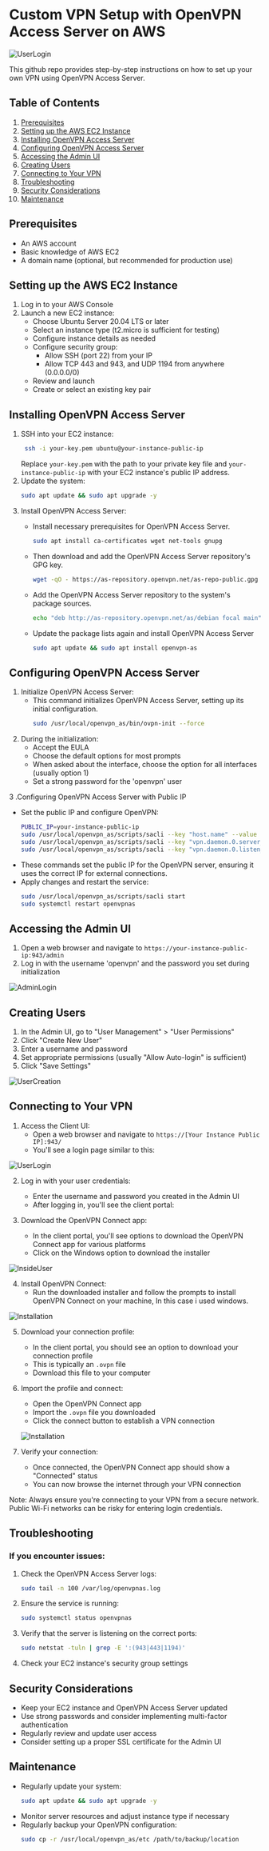 # Custom VPN Setup with OpenVPN Access Server on AWS

![UserLogin](https://sk10codebase.online/images/Preview.png)

This github repo provides step-by-step instructions on how to set up your own VPN using OpenVPN Access Server.

## Table of Contents

1. [Prerequisites](#prerequisites)
2. [Setting up the AWS EC2 Instance](#setting-up-the-aws-ec2-instance)
3. [Installing OpenVPN Access Server](#installing-openvpn-access-server)
4. [Configuring OpenVPN Access Server](#configuring-openvpn-access-server)
5. [Accessing the Admin UI](#accessing-the-admin-ui)
6. [Creating Users](#creating-users)
7. [Connecting to Your VPN](#connecting-to-your-vpn)
8. [Troubleshooting](#troubleshooting)
9. [Security Considerations](#security-considerations)
10. [Maintenance](#maintenance)

## Prerequisites

- An AWS account
- Basic knowledge of AWS EC2
- A domain name (optional, but recommended for production use)

## Setting up the AWS EC2 Instance

1. Log in to your AWS Console
2. Launch a new EC2 instance:
   - Choose Ubuntu Server 20.04 LTS or later
   - Select an instance type (t2.micro is sufficient for testing)
   - Configure instance details as needed
   - Configure security group:
     - Allow SSH (port 22) from your IP
     - Allow TCP 443 and 943, and UDP 1194 from anywhere (0.0.0.0/0)
   - Review and launch
   - Create or select an existing key pair 

## Installing OpenVPN Access Server
1. SSH into your EC2 instance:
   ```bash
    ssh -i your-key.pem ubuntu@your-instance-public-ip
   ```
   Replace `your-key.pem` with the path to your private key file and `your-instance-public-ip` with your EC2 instance's public IP address.
2. Update the system:
   ```bash
   sudo apt update && sudo apt upgrade -y
   ```
3. Install OpenVPN Access Server:
   - Install necessary prerequisites for OpenVPN Access Server.
 
     ```bash
     sudo apt install ca-certificates wget net-tools gnupg
     ```
   
   - Then download and add the OpenVPN Access Server repository's GPG key.
     ```bash
     wget -qO - https://as-repository.openvpn.net/as-repo-public.gpg | sudo apt-key add -
     ```
   - Add the OpenVPN Access Server repository to the system's package sources.
     ```bash
     echo "deb http://as-repository.openvpn.net/as/debian focal main" | sudo tee /etc/apt/sources.list.d/openvpn-as-repo.list
     ```
   - Update the package lists again and install OpenVPN Access Server
     ```bash
     sudo apt update && sudo apt install openvpn-as
     ```
## Configuring OpenVPN Access Server

1. Initialize OpenVPN Access Server:
   - This command initializes OpenVPN Access Server, setting up its initial configuration.
      ```bash
      sudo /usr/local/openvpn_as/bin/ovpn-init --force
      ```
2. During the initialization:
   - Accept the EULA
   - Choose the default options for most prompts
   - When asked about the interface, choose the option for all interfaces (usually option 1)
   - Set a strong password for the 'openvpn' user

3 .Configuring OpenVPN Access Server with Public IP

- Set the public IP and configure OpenVPN:
   ```bash
   PUBLIC_IP=your-instance-public-ip
   sudo /usr/local/openvpn_as/scripts/sacli --key "host.name" --value "$PUBLIC_IP" ConfigPut
   sudo /usr/local/openvpn_as/scripts/sacli --key "vpn.daemon.0.server_ip_address" --value "$PUBLIC_IP" ConfigPut
   sudo /usr/local/openvpn_as/scripts/sacli --key "vpn.daemon.0.listen_ip_address" --value "$PUBLIC_IP" ConfigPut
   ```
- These commands set the public IP for the OpenVPN server, ensuring it uses the correct IP for external connections.
- Apply changes and restart the service:
   ```bash
   sudo /usr/local/openvpn_as/scripts/sacli start
   sudo systemctl restart openvpnas
   ```

## Accessing the Admin UI

1. Open a web browser and navigate to `https://your-instance-public-ip:943/admin`
2. Log in with the username 'openvpn' and the password you set during initialization

![AdminLogin](https://sk10codebase.online/images/AdminLogin.png)

## Creating Users

1. In the Admin UI, go to "User Management" > "User Permissions"
2. Click "Create New User"
3. Enter a username and password
4. Set appropriate permissions (usually "Allow Auto-login" is sufficient)
5. Click "Save Settings"

![UserCreation](https://sk10codebase.online/images/UserCreation.png)

## Connecting to Your VPN

1. Access the Client UI:
   - Open a web browser and navigate to `https://[Your Instance Public IP]:943/`
   - You'll see a login page similar to this:
   
![UserLogin](https://sk10codebase.online/images/UserLogin.png)

2. Log in with your user credentials:
   - Enter the username and password you created in the Admin UI
   - After logging in, you'll see the client portal:
   
3. Download the OpenVPN Connect app:
   - In the client portal, you'll see options to download the OpenVPN Connect app for various platforms
   - Click on the Windows option to download the installer
   
![InsideUser](https://sk10codebase.online/images/InsideUser.png)

4. Install OpenVPN Connect:
   - Run the downloaded installer and follow the prompts to install OpenVPN Connect on your machine, In this case i used windows.
   
![Installation](https://sk10codebase.online/images/Installation.png)

5. Download your connection profile:
   - In the client portal, you should see an option to download your connection profile
   - This is typically an `.ovpn` file
   - Download this file to your computer

6. Import the profile and connect:
   - Open the OpenVPN Connect app
   - Import the `.ovpn` file you downloaded
   - Click the connect button to establish a VPN connection
   
   ![Installation](https://sk10codebase.online/images/OpenVpn.png)


8. Verify your connection:
   - Once connected, the OpenVPN Connect app should show a "Connected" status
   - You can now browse the internet through your VPN connection

Note: Always ensure you're connecting to your VPN from a secure network. Public Wi-Fi networks can be risky for entering login credentials.


## Troubleshooting

### If you encounter issues:

1. Check the OpenVPN Access Server logs:
   
   ```bash
   sudo tail -n 100 /var/log/openvpnas.log
   ```
2. Ensure the service is running:

   ```bash
   sudo systemctl status openvpnas
   ```

3. Verify that the server is listening on the correct ports:

   ```bash
   sudo netstat -tuln | grep -E ':(943|443|1194)'
   ```
4. Check your EC2 instance's security group settings

## Security Considerations

- Keep your EC2 instance and OpenVPN Access Server updated
- Use strong passwords and consider implementing multi-factor authentication
- Regularly review and update user access
- Consider setting up a proper SSL certificate for the Admin UI

## Maintenance
- Regularly update your system:
   ```bash
   sudo apt update && sudo apt upgrade -y
   ```
- Monitor server resources and adjust instance type if necessary
- Regularly backup your OpenVPN configuration:
   ```bash
   sudo cp -r /usr/local/openvpn_as/etc /path/to/backup/location
   ```
